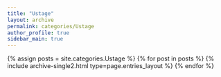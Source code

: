 ```yaml
---
title: "Ustage"
layout: archive
permalink: categories/Ustage
author_profile: true
sidebar_main: true
---
```


{% assign posts = site.categories.Ustage %}
{% for post in posts %} {% include archive-single2.html type=page.entries_layout %} {% endfor %}